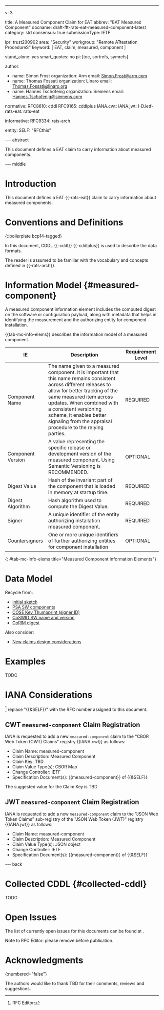 ---
v: 3

title: A Measured Component Claim for EAT
abbrev: "EAT Measured Component"
docname: draft-fft-rats-eat-measured-component-latest
category: std
consensus: true
submissionType: IETF

ipr: trust200902
area: "Security"
workgroup: "Remote ATtestation ProcedureS"
keyword: [ EAT, claim, measured, component ]

stand_alone: yes
smart_quotes: no
pi: [toc, sortrefs, symrefs]

author:
 - name: Simon Frost
   organization: Arm
   email: Simon.Frost@arm.com
 - name: Thomas Fossati
   organization: Linaro
   email: Thomas.Fossati@linaro.org
 - name: Hannes Tschofenig
   organization: Siemens
   email: Hannes.Tschofenig@siemens.com

normative:
  RFC8610: cddl
  RFC9165: cddlplus
  IANA.cwt:
  IANA.jwt:
  I-D.ietf-rats-eat: rats-eat

informative:
  RFC9334: rats-arch

entity:
  SELF: "RFCthis"

--- abstract

This document defines a EAT claim to carry information about measured components.

--- middle

# Introduction

This document defines a EAT {{-rats-eat}} claim to carry information about measured components.

# Conventions and Definitions

{::boilerplate bcp14-tagged}

In this document, CDDL {{-cddl}} {{-cddlplus}} is used to describe the data formats.

The reader is assumed to be familiar with the vocabulary and concepts defined in {{-rats-arch}}.

# Information Model {#measured-component}

A measured component information element includes the computed digest on the software or configuration payload, along with metadata that helps in identifying the measurement and the authorizing entity for component installation.

{{tab-mc-info-elems}} describes the information model of a measured component.

| IE | Description | Requirement Level |
|----|-------------|-------------------|
| Component Name | The name given to a measured component. It is important that this name remains consistent across different releases to allow for better tracking of the same measured item across updates. When combined with a consistent versioning scheme, it enables better signaling from the appraisal procedure to the relying parties. | REQUIRED |
| Component Version | A value representing the specific release or development version of the measured component.  Using Semantic Versioning is RECOMMENDED. | OPTIONAL |
| Digest Value | Hash of the invariant part of the component that is loaded in memory at startup time. | REQUIRED |
| Digest Algorithm | Hash algorithm used to compute the Digest Value. | REQUIRED |
| Signer | A unique identifier of the entity authorizing installation measured component. | REQUIRED |
| Countersigners | One or more unique identifiers of further authorizing entities for component installation | OPTIONAL |
{: #tab-mc-info-elems title="Measured Component Information Elements"}

# Data Model

Recycle from:

* [Initial sketch](https://github.com/EntrustCorporation/draft-x509-evidence/issues/2)
* [PSA SW components](https://www.ietf.org/archive/id/draft-tschofenig-rats-psa-token-20.html#section-4.4.1)
* [COSE Key Thumbprint (signer ID)](https://datatracker.ietf.org/doc/draft-ietf-cose-key-thumbprint)
* [CoSWID SW name and version](https://www.rfc-editor.org/rfc/rfc9393.html#section-2.3)
* [CoRIM digest](https://www.ietf.org/archive/id/draft-ietf-rats-corim-03.html#section-1.3.8)

Also consider:

* [New claims design considerations](https://www.ietf.org/archive/id/draft-ietf-rats-eat-25.html#appendix-E)

# Examples

TODO

# IANA Considerations

[^rfced] replace "{{&SELF}}" with the RFC number assigned to this document.

## CWT `measured-component` Claim Registration

IANA is requested to add a new `measured-component` claim to the "CBOR Web Token (CWT) Claims" registry {{IANA.cwt}} as follows:

* Claim Name: measured-component
* Claim Description: Measured Component
* Claim Key: TBD
* Claim Value Type(s): CBOR Map
* Change Controller: IETF
* Specification Document(s): {{measured-component}} of {{&SELF}}

The suggested value for the Claim Key is TBD

## JWT `measured-component` Claim Registration

IANA is requested to add a new `measured-component` claim to the "JSON Web Token Claims" sub-registry of the "JSON Web Token (JWT)" registry {{IANA.jwt}} as follows:

* Claim Name: measured-component
* Claim Description: Measured Component
* Claim Value Type(s): JSON object
* Change Controller: IETF
* Specification Document(s): {{measured-component}} of {{&SELF}}

--- back

# Collected CDDL {#collected-cddl}

TODO

# Open Issues

The list of currently open issues for this documents can be found at [](https://github.com/thomas-fossati/draft-fft-rats-eat-measured-component/issues).

<cref>Note to RFC Editor: please remove before publication.</cref>

# Acknowledgments
{:numbered="false"}

The authors would like to thank
TBD
for their comments, reviews and suggestions.

[^rfced]: RFC Editor:
